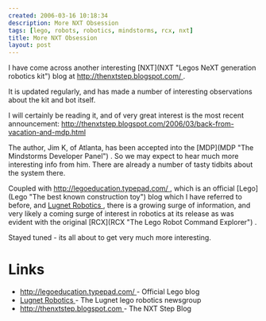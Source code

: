 ```yaml
---
created: 2006-03-16 10:18:34
description: More NXT Obsession
tags: [lego, robots, robotics, mindstorms, rcx, nxt]
title: More NXT Obsession
layout: post
---
```

 <p>
  I have come across another interesting
  [NXT](NXT "Legos NeXT generation robotics kit")
  blog at
  <a href="http://thenxtstep.blogspot.com/" >
   http://thenxtstep.blogspot.com/
  </a>
  .
 </p>
 <p>
  It is updated regularly, and has made a number of interesting observations about the kit and bot itself.
 </p>
 <p>
  I will certainly be reading it, and of very great interest is the most recent announcement:
  <a href="http://thenxtstep.blogspot.com/2006/03/back-from-vacation-and-mdp.html" >
   http://thenxtstep.blogspot.com/2006/03/back-from-vacation-and-mdp.html
  </a>
 </p>
 <p>
  The author, Jim K, of Atlanta, has been accepted into the
  [MDP](MDP "The Mindstorms Developer Panel")
  . So we may expect to hear much more interesting info from him. There are already a number of tasty tidbits about the system there.
 </p>
 <p>
  Coupled with
  <a href="http://legoeducation.typepad.com/" >
   http://legoeducation.typepad.com/
  </a>
  , which is an official
  [Lego](Lego "The best known construction toy")
  blog which I have referred to before, and
  <a href="http://news.lugnet.com/robotics" >
   Lugnet Robotics
  </a>
  , there is a growing surge of information, and very likely a coming surge of interest in robotics at its release as was evident with the original
  [RCX](RCX "The Lego Robot Command Explorer")
  .
 </p>
 <p>
  Stayed tuned - its all about to get very much more interesting.
 </p>
 <h1 id="Links">
  Links
 </h1>
 <ul>
  <li>
   <a href="http://legoeducation.typepad.com/" >
    http://legoeducation.typepad.com/
   </a>
   - Official Lego blog
  </li>
  <li>
   <a href="http://news.lugnet.com/robotics" >
    Lugnet Robotics
   </a>
   - The Lugnet lego robotics newsgroup
  </li>
  <li>
   <a href="http://thenxtstep.blogspot.com" >
    http://thenxtstep.blogspot.com
   </a>
   - The NXT Step Blog
  </li>
 </ul>
